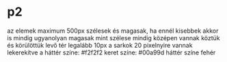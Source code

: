 # p2

az elemek maximum 500px szélesek és magasak, ha ennél kisebbek akkor is mindig ugyanolyan magasak mint szélese
mindig középen vannak
köztük és körülöttük levő tér legalább 10px
a sarkok 20 pixelnyire vannak lekerekítve
a háttér színe: #f2f2f2
keret színe: #00a99d
háttér színe fehér
